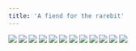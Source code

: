 ```yaml
---
title: 'A fiend for the rarebit'
---
```


![](/images/ribald-youth/part-36/pg420.jpg)
![](/images/ribald-youth/part-36/pg421.jpg)
![](/images/ribald-youth/part-36/pg422.jpg)
![](/images/ribald-youth/part-36/pg423.jpg)
![](/images/ribald-youth/part-36/pg424.jpg)
![](/images/ribald-youth/part-36/pg425.jpg)
![](/images/ribald-youth/part-36/pg426.jpg)
![](/images/ribald-youth/part-36/pg427.jpg)
![](/images/ribald-youth/part-36/pg428.jpg)
![](/images/ribald-youth/part-36/pg429.jpg)
![](/images/ribald-youth/part-36/pg430.jpg)
![](/images/ribald-youth/part-36/pg431.jpg)
